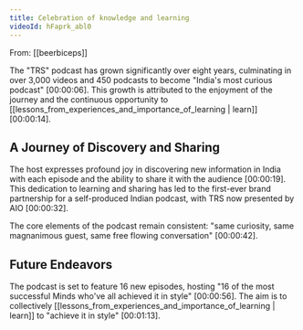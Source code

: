 ```yaml
---
title: Celebration of knowledge and learning
videoId: hFaprk_abl0
---
```


From: [[beerbiceps]] <br/> 

The "TRS" podcast has grown significantly over eight years, culminating in over 3,000 videos and 450 podcasts to become "India's most curious podcast" <a class="yt-timestamp" data-t="00:00:06">[00:00:06]</a>. This growth is attributed to the enjoyment of the journey and the continuous opportunity to [[lessons_from_experiences_and_importance_of_learning | learn]] <a class="yt-timestamp" data-t="00:00:14">[00:00:14]</a>.

## A Journey of Discovery and Sharing
The host expresses profound joy in discovering new information in India with each episode and the ability to share it with the audience <a class="yt-timestamp" data-t="00:00:19">[00:00:19]</a>. This dedication to learning and sharing has led to the first-ever brand partnership for a self-produced Indian podcast, with TRS now presented by AIO <a class="yt-timestamp" data-t="00:00:32">[00:00:32]</a>.

The core elements of the podcast remain consistent: "same curiosity, same magnanimous guest, same free flowing conversation" <a class="yt-timestamp" data-t="00:00:42">[00:00:42]</a>.

## Future Endeavors
The podcast is set to feature 16 new episodes, hosting "16 of the most successful Minds who've all achieved it in style" <a class="yt-timestamp" data-t="00:00:56">[00:00:56]</a>. The aim is to collectively [[lessons_from_experiences_and_importance_of_learning | learn]] to "achieve it in style" <a class="yt-timestamp" data-t="00:01:13">[00:01:13]</a>.